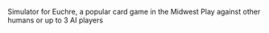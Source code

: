 Simulator for Euchre, a popular card game in the Midwest
Play against other humans or up to 3 AI players
